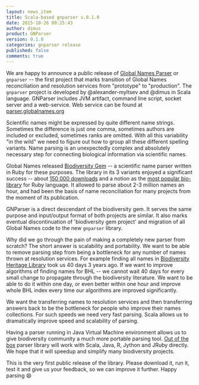 ```yaml
---
layout: news_item
title: Scala-based gnparser v.0.1.0
date: 2015-10-26 09:25:43
author: dimus
product: GNParser
version: 0.1.0
categories: gnparser release
published: false
comments: true
---
```


We are happy to announce a public release of [Global Names Parser][gnparser] or
`gnparser` -- the first project that marks transition of Global Names
reconciliation and resolution services from "prototype" to "production". The
`gnparser` project is developed by @alexander-myltsev and @dimus in Scala
language. GNParser includes JVM artifact, command line script, socket server
and a web-service. Web service can be found at
[parser.globalnames.org][gnparser-web]

Scientific names might be expressed by quite different name strings. Sometimes
the difference is just one comma, sometimes authors are included or excluded,
sometimes ranks are omitted. With all this variability "in the wild" we need to
figure out how to group all these different spelling variants.  Name parsing is
an unexpectedly complex and absolutely necessary step for connecting biological
information via scientific names.

Global Names released [Biodiversity Gem][biodiversity-gem] -- a scientific name
parser written in Ruby for these purposes. The library in its 3 variants
enjoyed a significant success -- about [150 000 downloads][downloads] and a
notion as the [most popular bio-library][bioruby] for Ruby language. It allowed
to parse about 2-3 million names an hour, and had been the basis of name
reconciliation for many projects from the moment of its publication.

GNParser is a direct descendant of the biodiversity gem. It serves the same
purpose and input/output format of both projects are similar. It also marks
eventual discontinuation of 'biodiversity gem project' and migration of all
Global Names code to the new `gnparser` library.

Why did we go through the pain of making a completely new parser from scratch?
The short answer is scalability and portability. We want to be able to remove
parsing step from being a bottleneck for any number of names thrown at
resolution services. For example finding all names in [Biodiversity Heritage
Library][bhl] took us 40 days 3 years ago. If we want to improve algorithms of
finding names for BHL -- we cannot wait 40 days for every small change to
propagate through the biodiversity literature.  We want to be able to do it
within one day, or even better within one hour and improve whole BHL index
every time our algorithms are improved significantly.

We want the transferring names to resolution services and then transferring
answers back to be the bottleneck for people who improve their names
collections. For such speeds we need very fast parsing. Scala allows us to
dramatically improve speed and scalability of parsing.

Having a parser running in Java Virtual Machine environment allows us to give
biodiversity community a much more portable parsing tool. [Out of the
box][examples] parser library will work with Scala, Java, R, Jython and JRuby
directly. We hope that it will speedup and simplify many biodiversity projects.

This is the very first public release of the library. Please download it, run
it, test it and give us your feedback, so we can improve it further. Happy
parsing :smile:

[gnparser]: https://github.com/GlobalNamesArchitecture/gnparser
[biodiversity-gem]: https://github.com/GlobalNamesArchitecture/biodiversity
[downloads]: https://rubygems.org/search?utf8=%E2%9C%93&query=biodiversity
[bhl]: http://www.biodiversitylibrary.org/
[bioruby]: http://biogems.info/
[examples]: https://github.com/GlobalNamesArchitecture/gnparser/tree/master/examples
[gnparser-web]: http://parser.globalnames.org
